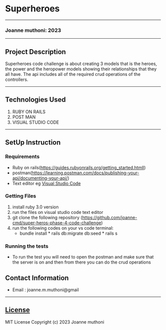 # Superheroes
*****
### Joanne muthoni: 2023
****
## Project Description
Superheroes  code challenge is about creating 3 models that is the heroes, the power and the heropower models showing their relationships that they all have. The api includes all of the  required crud operations of the controllers.

   
********
## Technologies Used
1. RUBY ON RAILS
2. POST MAN
3. VISUAL STUDIO CODE
********
## SetUp Instruction
### Requirements
* Ruby on rails(https://guides.rubyonrails.org/getting_started.htmll)
* postman(https://learning.postman.com/docs/publishing-your-api/documenting-your-api/)
* Text editor eg [Visual Studio Code](https://code.visualstudio.com/download)


### Getting Files
1. install ruby 3.0 version 
2. run the files on visual studio code text editor
3. git clone the  following repository
(https://github.com/joanne-cmd/super-heros-phase-4-code-challenge)
4. run the following codes on your vs code terminal:
      *  bundle install
        * rails db:migrate db:seed
        * rails s
### Running the tests
* To run the test you will need to open the postman and make sure that the server is on and then from there you can do the crud operations
## Contact Information
* Email : joanne.m.muthoni@gmail
*****
## [License](LICENSE)
MIT License
Copyright (c) 2023 Joanne muthoni
